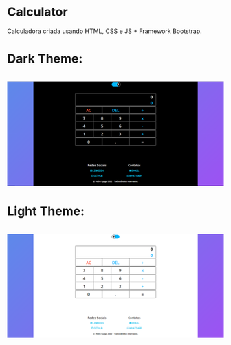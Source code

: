 # Calculator
Calculadora criada usando HTML, CSS e JS + Framework Bootstrap.

<h1>Dark Theme:</h1><br>
<div>
  <img src="img/websiteDarkTheme.png"></img>
</div>
<h1>Light Theme:</h1><br>
<div>
  <img src="img/websiteLightTheme.png"></img>
</div>
